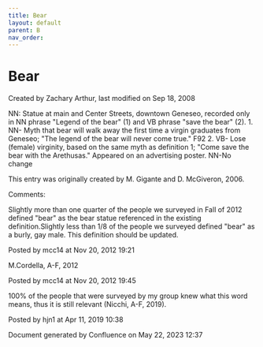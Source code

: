 ```yaml
---
title: Bear
layout: default
parent: B
nav_order:
---
```


# Bear

Created by  Zachary Arthur, last modified on Sep 18, 2008

NN: Statue at main and Center Streets, downtown Geneseo, recorded only in NN phrase &quot;Legend of the bear&quot; (1) and VB phrase &quot;save the bear&quot; (2). 1. NN- Myth that bear will walk away the first time a virgin graduates from Geneseo; &quot;The legend of the bear will never come true.&quot; F92 2. VB- Lose (female) virginity, based on the same myth as definition 1; &quot;Come save the bear with the Arethusas.&quot; Appeared on an advertising poster. NN-No change 

This entry was originally created by M. Gigante and  D. McGiveron, 2006.

Comments:

Slightly more than one quarter of the people we surveyed in Fall of 2012 defined &quot;bear&quot; as the bear statue referenced in the existing definition.Slightly less than 1/8 of the people we surveyed defined &quot;bear&quot; as a burly, gay male. This definition should be updated. 

Posted by mcc14 at Nov 20, 2012 19:21

M.Cordella, A-F, 2012

Posted by mcc14 at Nov 20, 2012 19:45

100% of the people that were surveyed by my group knew what this word means, thus it is still relevant (Nicchi, A-F, 2019). 

Posted by hjn1 at Apr 11, 2019 10:38

Document generated by Confluence on May 22, 2023 12:37


